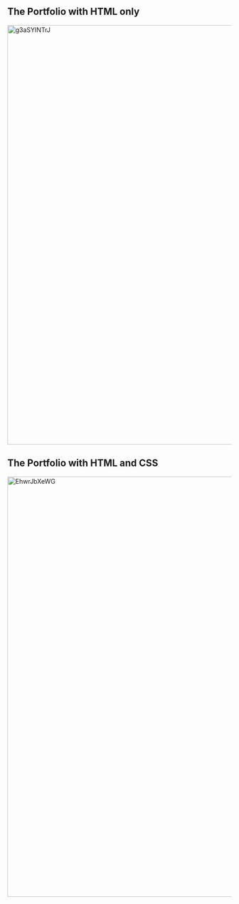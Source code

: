 ## The Portfolio with HTML only

<img width="942" alt="g3aSYINTrJ" src="https://github.com/user-attachments/assets/2d93499b-9407-4135-a6cc-f313eecaba85" />

## The Portfolio with HTML and CSS


<img width="944" alt="EhwrJbXeWG" src="https://github.com/user-attachments/assets/5bd4f5b4-1893-4971-91bc-98771c999964" />


